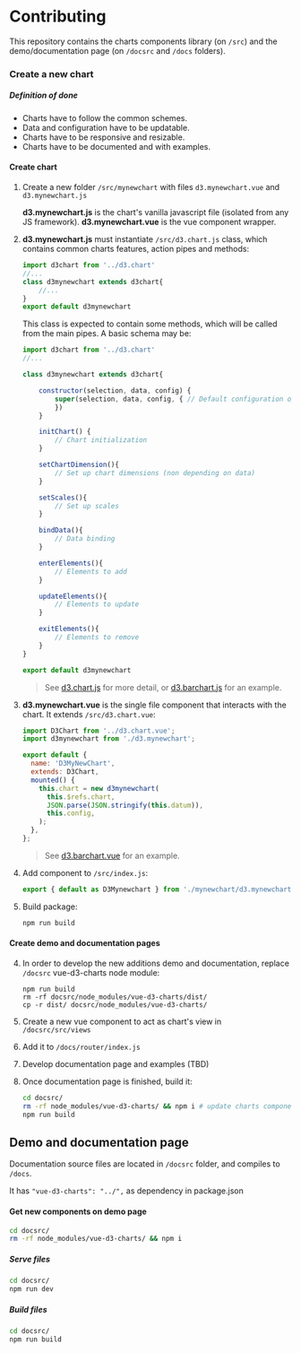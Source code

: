 # Contributing

This repository contains the charts components library (on `/src`) and the demo/documentation page (on `/docsrc` and `/docs` folders).

### Create a new chart

##### Definition of done
- Charts have to follow the common schemes.
- Data and configuration have to be updatable.
- Charts have to be responsive and resizable.
- Charts have to be documented and with examples.

#### Create chart

1. Create a new folder `/src/mynewchart` with files `d3.mynewchart.vue` and `d3.mynewchart.js`

    **d3.mynewchart.js** is the chart's vanilla javascript file (isolated from any JS framework).
    **d3.mynewchart.vue** is the vue component wrapper.

2. **d3.mynewchart.js** must instantiate `/src/d3.chart.js` class, which contains common charts features, action pipes and methods:

    ```javascript
    import d3chart from '../d3.chart'
    //...
    class d3mynewchart extends d3chart{
        //...
    }
    export default d3mynewchart
    ```

    This class is expected to contain some methods, which will be called from the main pipes. A basic schema may be:

    ```javascript
    import d3chart from '../d3.chart'
    //...

    class d3mynewchart extends d3chart{

        constructor(selection, data, config) {
            super(selection, data, config, { // Default configuration options
            })
        }

        initChart() {
            // Chart initialization
        }

        setChartDimension(){
            // Set up chart dimensions (non depending on data)
        }

        setScales(){
            // Set up scales
        }

        bindData(){
            // Data binding
        }

        enterElements(){
            // Elements to add
        }

        updateElements(){
            // Elements to update
        }

        exitElements(){
            // Elements to remove
        }
    }

    export default d3mynewchart
    ```
    > See [d3.chart.js](/src/d3.chart.js) for more detail, or [d3.barchart.js](/src/barchart/d3.barchart.js) for an example.

2. **d3.mynewchart.vue** is the single file component that interacts with the chart. It extends `/src/d3.chart.vue`:
    ```javascript
    import D3Chart from '../d3.chart.vue';
    import d3mynewchart from './d3.mynewchart';

    export default {
      name: 'D3MyNewChart',
      extends: D3Chart,
      mounted() {
        this.chart = new d3mynewchart(
          this.$refs.chart,
          JSON.parse(JSON.stringify(this.datum)),
          this.config,
        );
      },
    };
    ```
    > See [d3.barchart.vue](/src/barchart/d3.barchart.vue) for an example.

3. Add component to `/src/index.js`:

    ```javascript
    export { default as D3Mynewchart } from './mynewchart/d3.mynewchart.vue';
    ```

3. Build package:
    ```bash
    npm run build
    ```

#### Create demo and documentation pages

4. In order to develop the new additions demo and documentation, replace `/docsrc` vue-d3-charts node module:
    ```
    npm run build
    rm -rf docsrc/node_modules/vue-d3-charts/dist/
    cp -r dist/ docsrc/node_modules/vue-d3-charts/
    ```

5. Create a new vue component to act as chart's view in `/docsrc/src/views`

6. Add it to `/docs/router/index.js`

7. Develop documentation page and examples (TBD)

8. Once documentation page is finished, build it:
    ```bash
    cd docsrc/
    rm -rf node_modules/vue-d3-charts/ && npm i # update charts components
    npm run build
    ```

## Demo and documentation page

Documentation source files are located in `/docsrc` folder, and compiles to `/docs`.

It has `"vue-d3-charts": "../",` as dependency in package.json

#### Get new components on demo page

```bash
cd docsrc/
rm -rf node_modules/vue-d3-charts/ && npm i
```

##### Serve files
```bash
cd docsrc/
npm run dev
```

##### Build files
```bash
cd docsrc/
npm run build
```
